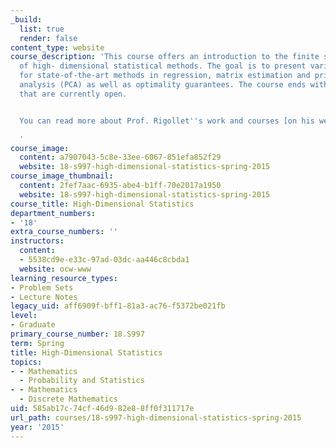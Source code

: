 ```yaml
---
_build:
  list: true
  render: false
content_type: website
course_description: 'This course offers an introduction to the finite sample analysis
  of high- dimensional statistical methods. The goal is to present various proof techniques
  for state-of-the-art methods in regression, matrix estimation and principal component
  analysis (PCA) as well as optimality guarantees. The course ends with research questions
  that are currently open.


  You can read more about Prof. Rigollet''s work and courses [on his website](http://www-math.mit.edu/~rigollet/)

  '
course_image:
  content: a7907043-5c8e-33ee-6067-851efa852f29
  website: 18-s997-high-dimensional-statistics-spring-2015
course_image_thumbnail:
  content: 2fef7aac-6935-abe4-b1ff-70e2017a1950
  website: 18-s997-high-dimensional-statistics-spring-2015
course_title: High-Dimensional Statistics
department_numbers:
- '18'
extra_course_numbers: ''
instructors:
  content:
  - 5538cd9e-e33c-97ad-03dc-aa446c8cbda1
  website: ocw-www
learning_resource_types:
- Problem Sets
- Lecture Notes
legacy_uid: aff6909f-bff1-81a3-ac76-f5372be021fb
level:
- Graduate
primary_course_number: 18.S997
term: Spring
title: High-Dimensional Statistics
topics:
- - Mathematics
  - Probability and Statistics
- - Mathematics
  - Discrete Mathematics
uid: 585ab17c-74cf-46d9-82e8-8ff0f311717e
url_path: courses/18-s997-high-dimensional-statistics-spring-2015
year: '2015'
---
```

